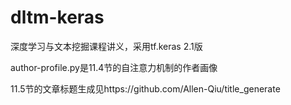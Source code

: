 # dltm-keras
深度学习与文本挖掘课程讲义，采用tf.keras 2.1版

author-profile.py是11.4节的自注意力机制的作者画像

11.5节的文章标题生成见https://github.com/Allen-Qiu/title_generate
